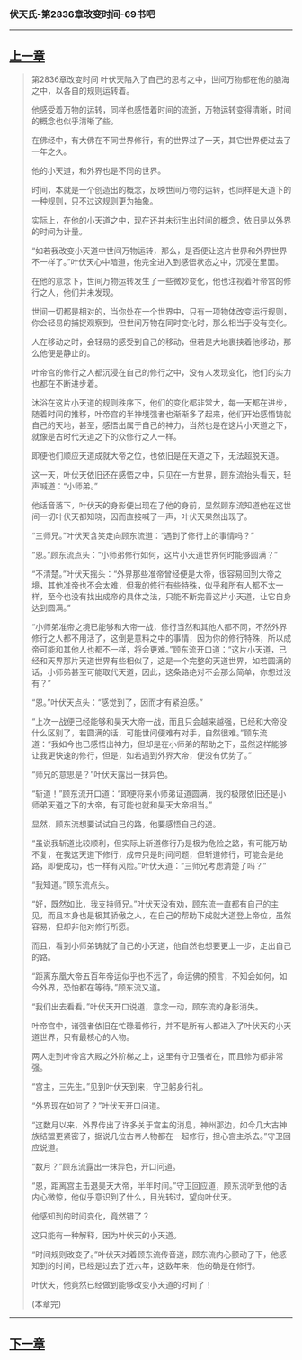 ### 伏天氏-第2836章改变时间-69书吧

--------
[上一章](./4de2b88d5a08364c7e489aaf37945972.md)
--------


>
>
>
>第2836章改变时间
>叶伏天陷入了自己的思考之中，世间万物都在他的脑海之中，以各自的规则运转着。
>
>他感受着万物的运转，同样也感悟着时间的流逝，万物运转变得清晰，时间的概念也似乎清晰了些。
>
>在佛经中，有大佛在不同世界修行，有的世界过了一天，其它世界便过去了一年之久。
>
>他的小天道，和外界也是不同的世界。
>
>时间，本就是一个创造出的概念，反映世间万物的运转，也同样是天道下的一种规则，只不过这规则更为抽象。
>
>实际上，在他的小天道之中，现在还并未衍生出时间的概念，依旧是以外界的时间为计量。
>
>“如若我改变小天道中世间万物运转，那么，是否便让这片世界和外界世界不一样了。”叶伏天心中暗道，他完全进入到感悟状态之中，沉浸在里面。
>
>在他的意念下，世间万物运转发生了一些微妙变化，他也注视着叶帝宫的修行之人，他们并未发现。
>
>世间一切都是相对的，当你处在一个世界中，只有一项物体改变运行规则，你会轻易的捕捉观察到，但世间万物在同时变化时，那么相当于没有变化。
>
>人在移动之时，会轻易的感受到自己的移动，但若是大地裹挟着他移动，那么他便是静止的。
>
>叶帝宫的修行之人都沉浸在自己的修行之中，没有人发现变化，他们的实力也都在不断进步着。
>
>沐浴在这片小天道的规则秩序下，他们的变化都非常大，每一天都在进步，随着时间的推移，叶帝宫的半神境强者也渐渐多了起来，他们开始感悟铸就自己的天地，甚至，感悟出属于自己的神力，当然也是在这片小天道之下，就像是古时代天道之下的众修行之人一样。
>
>即便他们顺应天道成就大帝之位，也依旧是在天道之下，无法超脱天道。
>
>这一天，叶伏天依旧还在感悟之中，只见在一方世界，顾东流抬头看天，轻声喊道：“小师弟。”
>
>他话音落下，叶伏天的身影便出现在了他的身前，显然顾东流知道他在这世间一切叶伏天都知晓，因而直接喊了一声，叶伏天果然出现了。
>
>“三师兄。”叶伏天含笑走向顾东流道：“遇到了修行上的事情吗？”
>
>“恩。”顾东流点头：“小师弟修行如何，这片小天道世界何时能够圆满？”
>
>“不清楚。”叶伏天摇头：“外界那些准帝曾经便是大帝，很容易回到大帝之境，其他准帝也不会太难，但我的修行有些特殊，似乎和所有人都不太一样，至今也没有找出成帝的具体之法，只能不断完善这片小天道，让它自身达到圆满。”
>
>“小师弟准帝之境已能够和大帝一战，修行当然和其他人都不同，不然外界修行之人都不用活了，这倒是意料之中的事情，因为你的修行特殊，所以成帝可能和其他人也都不一样，将会更难。”顾东流开口道：“这片小天道，已经和天界那片天道世界有些相似了，这是一个完整的天道世界，如若圆满的话，小师弟甚至可能取代天道，因此，这条路绝对不会那么简单，你想过没有？”
>
>“恩。”叶伏天点头：“感觉到了，因而才有紧迫感。”
>
>“上次一战便已经能够和昊天大帝一战，而且只会越来越强，已经和大帝没什么区别了，若圆满的话，可能世间便难有对手，自然很难。”顾东流道：“我如今也已感悟出神力，但却是在小师弟的帮助之下，虽然这样能够让我更快速的修行，但是，如若遇到外界大帝，便没有优势了。”
>
>“师兄的意思是？”叶伏天露出一抹异色。
>
>“斩道！”顾东流开口道：“即便将来小师弟证道圆满，我的极限依旧还是小师弟天道之下的大帝，有可能也就和昊天大帝相当。”
>
>显然，顾东流想要试试自己的路，他要感悟自己的道。
>
>“虽说我斩道比较顺利，但实际上斩道修行乃是极为危险之路，有可能万劫不复，在我这天道下修行，成帝只是时间问题，但斩道修行，可能会是绝路，即便成功，也一样有风险。”叶伏天道：“三师兄考虑清楚了吗？”
>
>“我知道。”顾东流点头。
>
>“好，既然如此，我支持师兄。”叶伏天没有劝，顾东流一直都有自己的主见，而且本身也是极其骄傲之人，在自己的帮助下成就大道登上帝位，虽然容易，但却非他对修行所愿。
>
>而且，看到小师弟铸就了自己的小天道，他自然也想要更上一步，走出自己的路。
>
>“距离东凰大帝五百年帝运似乎也不远了，命运佛的预言，不知会如何，如今外界，恐怕都在等待。”顾东流又道。
>
>“我们出去看看。”叶伏天开口说道，意念一动，顾东流的身影消失。
>
>叶帝宫中，诸强者依旧在忙碌着修行，并不是所有人都进入了叶伏天的小天道世界，只有最核心的人物。
>
>两人走到叶帝宫大殿之外阶梯之上，这里有守卫强者在，而且修为都非常强。
>
>“宫主，三先生。”见到叶伏天到来，守卫躬身行礼。
>
>“外界现在如何了？”叶伏天开口问道。
>
>“这数月以来，外界传出了许多关于宫主的消息，神州那边，如今几大古神族结盟更紧密了，据说几位古帝人物都在一起修行，担心宫主杀去。”守卫回应说道。
>
>“数月？”顾东流露出一抹异色，开口问道。
>
>“恩，距离宫主击退昊天大帝，半年时间。”守卫回应道，顾东流听到他的话内心微惊，他似乎意识到了什么，目光转过，望向叶伏天。
>
>他感知到的时间变化，竟然错了？
>
>这只能有一种解释，因为叶伏天的小天道。
>
>“时间规则改变了。”叶伏天对着顾东流传音道，顾东流内心颤动了下，他感知到的时间，已经是过去了近六年，这数年来，他的确是在修行。
>
>叶伏天，他竟然已经做到能够改变小天道的时间了！
>
>(本章完)
>
>

--------
[下一章](./f0184a91eb75074df19cc9dba6f95957.md)
--------
